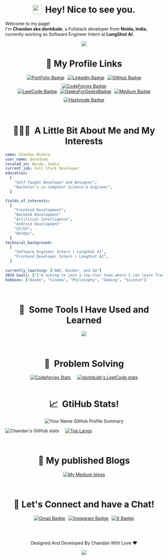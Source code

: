 <h1 style="display: flex; justify-content: center; align-items: center; gap: 10px;"><img src="https://emojis.slackmojis.com/emojis/images/1531849430/4246/blob-sunglasses.gif?1531849430" width="30"/> Hey! Nice to see you.</h1>


<p>Welcome to my page! </br> I'm  <b>Chandan aka dontdude</b>, a Fullstack developer from
<b>Noida, India</b>, currently working as Software Engineer Intern at <b>LongShot AI</b>. 


<p align="center">
<img src="https://profile-counter.glitch.me/dontdude/count.svg" />
</p>

<h1 align="center">
  🔗&nbsp;My Profile Links
</h1>

<div align="center" style="display: flex; flex-wrap: wrap; margin: 0 auto; width: 100%; align-items: center; justify-content: center; gap: 10px">

<a href="https://mchandan.me/">
    <img src="https://img.shields.io/badge/website-000000?style=for-the-badge&logo=About.me&logoColor=white" alt="PortFolio Badge">
</a>
<a href="https://www.linkedin.com/in/chandan-dontdude/">
    <img src="https://img.shields.io/badge/LinkedIn-0077B5?style=for-the-badge&logo=linkedin&logoColor=white" alt="LinkedIn Badge">
</a>
<a href="https://github.com/dontdude">
    <img src="https://img.shields.io/badge/GitHub-100000?style=for-the-badge&logo=github&logoColor=white" alt="GitHub Badge">
</a>
<a href="https://codeforces.com/profile/dontDude">
    <img src="https://img.shields.io/badge/Codeforces-445f9d?style=for-the-badge&logo=Codeforces&logoColor=white" alt="CodeForces Badge">
</a>
</div>
<div align="center" style="display: flex; flex-wrap: wrap; margin: 0 auto; width: 100%; align-items: center; justify-content: center; gap: 10px">
<a href="https://leetcode.com/dontdude/">
    <img src="https://img.shields.io/badge/-LeetCode-FFA116?style=for-the-badge&logo=LeetCode&logoColor=black" alt="LeetCode Badge">
</a>
<a href="https://auth.geeksforgeeks.org/user/dontdude/practice">
    <img src="https://img.shields.io/badge/GeeksforGeeks-298D46?style=for-the-badge&logo=geeksforgeeks&logoColor=white" alt="GeeksForGeeksBadge">
</a>
<a href="https://medium.com/@imchandan1947">
    <img src="https://img.shields.io/badge/Medium-12100E?style=for-the-badge&logo=medium&logoColor=white" alt="Medium Badge">
</a>
<a href="https://hashnode.com/@dontdude">
    <img src="https://img.shields.io/badge/Hashnode-2962FF?style=for-the-badge&logo=hashnode&logoColor=white" alt="Hashnode Badge">
</a>
</div>

<br>
<br>

<h1 align="center"> 👨🏻‍💻 &nbsp;A Little Bit About Me and My Interests</h1>

```yaml
name: Chandan Mishra
user_name: dontdude
located_in: Noida, India
current_job: Full Stack Developer
education:
  [
    "Self-Taught Developer and Designer",
    "Bachelor's in Computer Science & Engineer",
  ]

fields_of_interests:
  [
    "Frontend Development",
    "Backend Development"
    "Artificial Intelligence",
    "Android Development"
    "UI/UX",
    "DevOps",
  ]
technical_background:
  [
    "Software Engineer Intern | LongShot AI",
    "Frontend Developer Intern | LongShot AI",
  ]
  
currently_learning: ["AWS, Docker, and Go"]
2024 Goals: ["I'm aiming to join a top-tier team where I can learn from seasoned professionals and make a significant impact. Let's make exceptional things happen together."]
hobbies: ["Anime", "Cinema", "Philosophy", "Gaming", "Science"]
```
  
<br>
  
  
<h1 align="center"> 🚀 &nbsp;Some Tools I Have Used and Learned</h1>
<p align="left">
<p align="center">
  <a href="https://skillicons.dev">
    <img src="https://skillicons.dev/icons?i=js,ts,cpp,react,nextjs,vue,nodejs,redux,tailwind,express,mongodb,vuetify,jest,postman,figma,vscode,git,github,bitbucket,docker,aws,angular,bash,androidstudio,devto,notion,go,linux,mysql,babel,html,css" />
  </a>
</p>
</p>

<br>

<h1 align="center"> 🧠 &nbsp;Problem Solving</h1>
<!-- My Probelm solving stats -->
<div align="center" style="display: flex; justify-content: center; align-items: center; gap: 20px;">
  <a href="https://codeforces.com/profile/dontdude">
    <img src="https://codeforces-readme-stats.vercel.app/api/card?username=dontdude&theme=dark" alt="Codeforces Stats" />
  </a>
  <a href="https://leetcode.com/dontdude/">
    <img src="https://leetcode-stats-six.vercel.app/api?username=dontdude&theme=dark" alt="dontdude's LeetCode stats" />
  </a>
</div>

<br>

<h1 align="center"> 📈 &nbsp;GtiHub Stats!</h1>

<p align="center">
<img src="https://github-profile-summary-cards.vercel.app/api/cards/profile-details?username=dontdude&theme=dark" alt="Your Name GitHub Profile Summary"/>
</p>

<!-- My GitHub stats -->
<p align="center" style="display: flex; align-items: center; gap: 20px;">
  <img src="https://github-readme-stats.vercel.app/api?username=dontdude&theme=dark&show_icons=true&card_width=320" alt="Chandan's GitHub stats"/>
  <a href="https://github.com/dontdude/github-readme-stats">
    <img src="https://github-readme-stats.vercel.app/api/top-langs/?username=dontdude&theme=dark&layout=compact&card_width=320" alt="Top Langs" />
  </a>
</p>

<br>

<!-- My published blogs -->
<h1 align="center"> 📃 My published Blogs</h1>
<p align="center">
  <a href="https://medium.com/@imchandan1947">
    <img src="https://github-readme-medium.vercel.app/?username=imchandan1947&limit=1&bg=151515&text=#9f9f9f" alt="My Medium blogs" />
  </a>
</p>

<br>

<h1 align="center">💬&nbsp;Let's Connect and have a Chat!</h1>
<div align="center" style="display: flex; flex-wrap: wrap; margin: 0 auto; width: 100%; align-items: center; justify-content: center; gap: 10px">
<a href="mailto:mishrachandan.dd@gmail.com">
    <img src="https://img.shields.io/badge/Gmail-D14836?style=for-the-badge&logo=gmail&logoColor=white" alt="Gmail Badge">
</a>
<a href="https://www.instagram.com/d0ntdude/">
    <img src="https://img.shields.io/badge/Instagram-E4405F?style=for-the-badge&logo=instagram&logoColor=white" alt="Instagram Badge">
</a>
<a href="https://x.com/d0ntdude">
    <img src="https://img.shields.io/badge/X-000000?style=for-the-badge&logo=x&logoColor=white" alt="X Badge">
</a>

</div>

<br><br>
<p align="center">Designed And Developed By Chandan With Love ❤️</p>
<p align="center">
  <img src="https://capsule-render.vercel.app/api?type=waving&color=gradient&height=100&section=footer"/>
</p>
